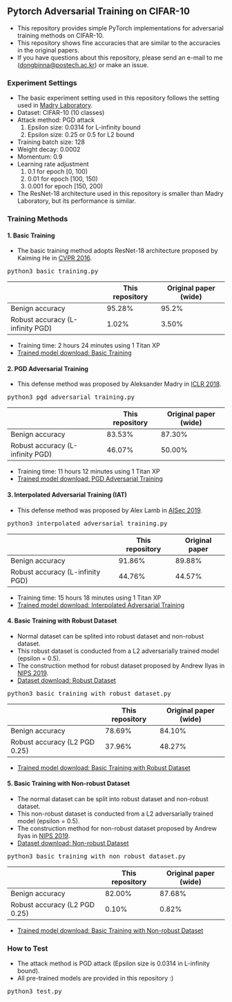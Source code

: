 ## Pytorch Adversarial Training on CIFAR-10

* This repository provides simple PyTorch implementations for adversarial training methods on CIFAR-10.
* This repository shows fine accuracies that are similar to the accuracies in the original papers.
* If you have questions about this repository, please send an e-mail to me (dongbinna@postech.ac.kr) or make an issue.

### Experiment Settings

* The basic experiment setting used in this repository follows the setting used in [Madry Laboratory](https://github.com/MadryLab/cifar10_challenge).
* Dataset: CIFAR-10 (10 classes)
* Attack method: PGD attack
  1) Epsilon size: 0.0314 for L-infinity bound
  2) Epsilon size: 0.25 or 0.5 for L2 bound
* Training batch size: 128
* Weight decay: 0.0002
* Momentum: 0.9
* Learning rate adjustment
  1) 0.1 for epoch [0, 100)
  2) 0.01 for epoch [100, 150)
  3) 0.001 for epoch [150, 200)
* The ResNet-18 architecture used in this repository is smaller than Madry Laboratory, but its performance is similar.

### Training Methods

#### 1. Basic Training

* The basic training method adopts ResNet-18 architecture proposed by Kaiming He in [CVPR 2016](https://arxiv.org/pdf/1512.03385.pdf).
<pre>
python3 basic_training.py
</pre>
||This repository|Original paper (wide)|
|------|---|---|
|Benign accuracy|95.28%|95.2%|
|Robust accuracy (L-infinity PGD)|1.02%|3.50%|
* Training time: 2 hours 24 minutes using 1 Titan XP
* [Trained model download: Basic Training](https://postechackr-my.sharepoint.com/:u:/g/personal/dongbinna_postech_ac_kr/EcpGMF03mR9Ko1MM-kMSmloB4ceabuYCvnHaGZPgLNMzrA?e=dMBBRA)

#### 2. PGD Adversarial Training

* This defense method was proposed by Aleksander Madry in [ICLR 2018](https://arxiv.org/pdf/1706.06083.pdf).
<pre>
python3 pgd_adversarial_training.py
</pre>
||This repository|Original paper (wide)|
|------|---|---|
|Benign accuracy|83.53%|87.30%|
|Robust accuracy (L-infinity PGD)|46.07%|50.00%|
* Training time: 11 hours 12 minutes using 1 Titan XP
* [Trained model download: PGD Adversarial Training](https://postechackr-my.sharepoint.com/:u:/g/personal/dongbinna_postech_ac_kr/Efy7BpBGApRHi97u00A34t8BuNp_64Yswk5s_MPv2z15yA?e=RcL2iC)

#### 3. Interpolated Adversarial Training (IAT)

* This defense method was proposed by Alex Lamb in [AISec 2019](https://arxiv.org/pdf/1906.06784.pdf).
<pre>
python3 interpolated_adversarial_training.py
</pre>
||This repository|Original paper|
|------|---|---|
|Benign accuracy|91.86%|89.88%|
|Robust accuracy (L-infinity PGD)|44.76%|44.57%|
* Training time: 15 hours 18 minutes using 1 Titan XP
* [Trained model download: Interpolated Adversarial Training](https://postechackr-my.sharepoint.com/:u:/g/personal/dongbinna_postech_ac_kr/EWP0H_Q21vZOvb6njchzHZkBshcdTxJXse17kNBk5H-qnA?e=ttYKts)

#### 4. Basic Training with Robust Dataset

* Normal dataset can be splited into robust dataset and non-robust dataset.
* This robust dataset is conducted from a L2 adversarially trained model (epsilon = 0.5).
* The construction method for robust dataset proposed by Andrew Ilyas in [NIPS 2019](https://arxiv.org/pdf/1905.02175.pdf).
* [Dataset download: Robust Dataset](https://postechackr-my.sharepoint.com/:u:/g/personal/dongbinna_postech_ac_kr/ET9LWRoUc9ZCjU0-szWt55ABQepaeB64I8ZAruOlwNDQHg?e=FOmeb5)
<pre>
python3 basic_training_with_robust_dataset.py
</pre>
||This repository|Original paper (wide)|
|------|---|---|
|Benign accuracy|78.69%|84.10%|
|Robust accuracy (L2 PGD 0.25)|37.96%|48.27%|
* [Trained model download: Basic Training with Robust Dataset](https://postechackr-my.sharepoint.com/:u:/g/personal/dongbinna_postech_ac_kr/EUzfqsw2k8VGkE92kdEWEtoB2AhznrfmVv-XPpo8NCn8QA?e=xKABMd)

#### 5. Basic Training with Non-robust Dataset

* The normal dataset can be split into robust dataset and non-robust dataset.
* This non-robust dataset is conducted from a L2 adversarially trained model (epsilon = 0.5).
* The construction method for non-robust dataset proposed by Andrew Ilyas in [NIPS 2019](https://arxiv.org/pdf/1905.02175.pdf).
* [Dataset download: Non-robust Dataset](https://postechackr-my.sharepoint.com/:u:/g/personal/dongbinna_postech_ac_kr/EZ9_ujc-biRFvVsjKU6QSk0BsiPma8kBpZDwSM20ryYqfg?e=bhpMYg)
<pre>
python3 basic_training_with_non_robust_dataset.py
</pre>
||This repository|Original paper (wide)|
|------|---|---|
|Benign accuracy|82.00%|87.68%|
|Robust accuracy (L2 PGD 0.25)|0.10%|0.82%|
* [Trained model download: Basic Training with Non-robust Dataset](https://postechackr-my.sharepoint.com/:u:/g/personal/dongbinna_postech_ac_kr/ESxDKKWp_f5GtO2GBCCKJBsBDJSXmgfGaQDKp3jnLKg_nw?e=0eoRTq)

### How to Test

* The attack method is PGD attack (Epsilon size is 0.0314 in L-infinity bound).
* All pre-trained models are provided in this repository :)
<pre>
python3 test.py
</pre>
